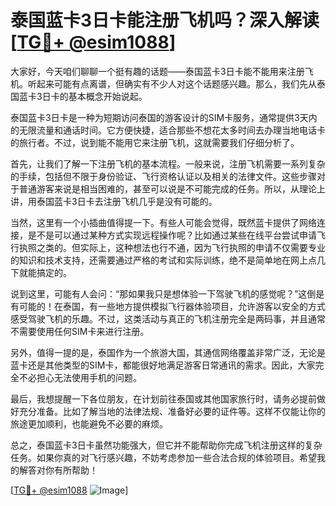 # 泰国蓝卡3日卡能注册飞机吗？深入解读[[TG💪+ @esim1088](https://t.me/s/esim1088)]

大家好，今天咱们聊聊一个挺有趣的话题——泰国蓝卡3日卡能不能用来注册飞机。听起来可能有点离谱，但确实有不少人对这个话题感兴趣。那么，我们先从泰国蓝卡3日卡的基本概念开始说起。

泰国蓝卡3日卡是一种为短期访问泰国的游客设计的SIM卡服务，通常提供3天内的无限流量和通话时间。它方便快捷，适合那些不想花太多时间去办理当地电话卡的旅行者。不过，说到能不能用它来注册飞机，这就需要我们仔细分析了。

首先，让我们了解一下注册飞机的基本流程。一般来说，注册飞机需要一系列复杂的手续，包括但不限于身份验证、飞行资格认证以及相关的法律文件。这些步骤对于普通游客来说是相当困难的，甚至可以说是不可能完成的任务。所以，从理论上讲，用泰国蓝卡3日卡去注册飞机几乎是没有可能的。

当然，这里有一个小插曲值得提一下。有些人可能会觉得，既然蓝卡提供了网络连接，是不是可以通过某种方式实现远程操作呢？比如通过某些在线平台尝试申请飞行执照之类的。但实际上，这种想法也行不通，因为飞行执照的申请不仅需要专业的知识和技术支持，还需要通过严格的考试和实际训练，绝不是简单地在网上点几下就能搞定的。

说到这里，可能有人会问：“那如果我只是想体验一下驾驶飞机的感觉呢？”这倒是有可能的！在泰国，有一些地方提供模拟飞行器体验项目，允许游客以安全的方式感受驾驶飞机的乐趣。不过，这类活动与真正的飞机注册完全是两码事，并且通常不需要使用任何SIM卡来进行注册。

另外，值得一提的是，泰国作为一个旅游大国，其通信网络覆盖非常广泛，无论是蓝卡还是其他类型的SIM卡，都能很好地满足游客日常通讯的需求。因此，大家完全不必担心无法使用手机的问题。

最后，我想提醒一下各位朋友，在计划前往泰国或其他国家旅行时，请务必提前做好充分准备。比如了解当地的法律法规、准备好必要的证件等。这样不仅能让你的旅途更加顺利，也能避免不必要的麻烦。

总之，泰国蓝卡3日卡虽然功能强大，但它并不能帮助你完成飞机注册这样的复杂任务。如果你真的对飞行感兴趣，不妨考虑参加一些合法合规的体验项目。希望我的解答对你有所帮助！

[[TG💪+ @esim1088](https://t.me/s/esim1088) ![Image](https://i.postimg.cc/4NQfJmqS/Snipaste-2025-05-13-00-14-12.png)]